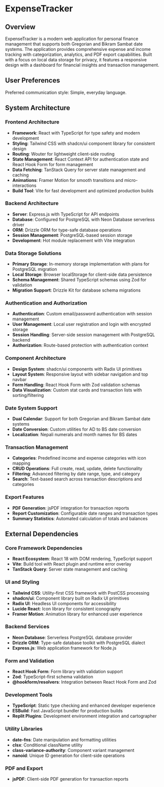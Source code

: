 # ExpenseTracker

## Overview

ExpenseTracker is a modern web application for personal finance management that supports both Gregorian and Bikram Sambat date systems. The application provides comprehensive expense and income tracking with categorization, analytics, and PDF export capabilities. Built with a focus on local data storage for privacy, it features a responsive design with a dashboard for financial insights and transaction management.

## User Preferences

Preferred communication style: Simple, everyday language.

## System Architecture

### Frontend Architecture
- **Framework**: React with TypeScript for type safety and modern development
- **Styling**: Tailwind CSS with shadcn/ui component library for consistent design
- **Routing**: Wouter for lightweight client-side routing
- **State Management**: React Context API for authentication state and React Hook Form for form management
- **Data Fetching**: TanStack Query for server state management and caching
- **Animations**: Framer Motion for smooth transitions and micro-interactions
- **Build Tool**: Vite for fast development and optimized production builds

### Backend Architecture
- **Server**: Express.js with TypeScript for API endpoints
- **Database**: Configured for PostgreSQL with Neon Database serverless driver
- **ORM**: Drizzle ORM for type-safe database operations
- **Session Management**: PostgreSQL-based session storage
- **Development**: Hot module replacement with Vite integration

### Data Storage Solutions
- **Primary Storage**: In-memory storage implementation with plans for PostgreSQL migration
- **Local Storage**: Browser localStorage for client-side data persistence
- **Schema Management**: Shared TypeScript schemas using Zod for validation
- **Migration Support**: Drizzle Kit for database schema migrations

### Authentication and Authorization
- **Authentication**: Custom email/password authentication with session management
- **User Management**: Local user registration and login with encrypted storage
- **Session Handling**: Server-side session management with PostgreSQL backend
- **Authorization**: Route-based protection with authentication context

### Component Architecture
- **Design System**: shadcn/ui components with Radix UI primitives
- **Layout System**: Responsive layout with sidebar navigation and top navbar
- **Form Handling**: React Hook Form with Zod validation schemas
- **Data Visualization**: Custom stat cards and transaction lists with sorting/filtering

### Date System Support
- **Dual Calendar**: Support for both Gregorian and Bikram Sambat date systems
- **Date Conversion**: Custom utilities for AD to BS date conversion
- **Localization**: Nepali numerals and month names for BS dates

### Transaction Management
- **Categories**: Predefined income and expense categories with icon mapping
- **CRUD Operations**: Full create, read, update, delete functionality
- **Filtering**: Advanced filtering by date range, type, and category
- **Search**: Text-based search across transaction descriptions and categories

### Export Features
- **PDF Generation**: jsPDF integration for transaction reports
- **Report Customization**: Configurable date ranges and transaction types
- **Summary Statistics**: Automated calculation of totals and balances

## External Dependencies

### Core Framework Dependencies
- **React Ecosystem**: React 18 with DOM rendering, TypeScript support
- **Vite**: Build tool with React plugin and runtime error overlay
- **TanStack Query**: Server state management and caching

### UI and Styling
- **Tailwind CSS**: Utility-first CSS framework with PostCSS processing
- **shadcn/ui**: Component library built on Radix UI primitives
- **Radix UI**: Headless UI components for accessibility
- **Lucide React**: Icon library for consistent iconography
- **Framer Motion**: Animation library for enhanced user experience

### Backend Services
- **Neon Database**: Serverless PostgreSQL database provider
- **Drizzle ORM**: Type-safe database toolkit with PostgreSQL dialect
- **Express.js**: Web application framework for Node.js

### Form and Validation
- **React Hook Form**: Form library with validation support
- **Zod**: TypeScript-first schema validation
- **@hookform/resolvers**: Integration between React Hook Form and Zod

### Development Tools
- **TypeScript**: Static type checking and enhanced developer experience
- **ESBuild**: Fast JavaScript bundler for production builds
- **Replit Plugins**: Development environment integration and cartographer

### Utility Libraries
- **date-fns**: Date manipulation and formatting utilities
- **clsx**: Conditional className utility
- **class-variance-authority**: Component variant management
- **nanoid**: Unique ID generation for client-side operations

### PDF and Export
- **jsPDF**: Client-side PDF generation for transaction reports